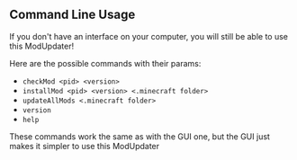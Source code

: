 Command Line Usage
---------------

If you don't have an interface on your computer, you will still be able to use this ModUpdater!

Here are the possible commands with their params:
- `checkMod <pid> <version>`
- `installMod <pid> <version> <.minecraft folder>`
- `updateAllMods <.minecraft folder>`
- `version`
- `help`

These commands work the same as with the GUI one, but the GUI just makes it simpler to use this ModUpdater
